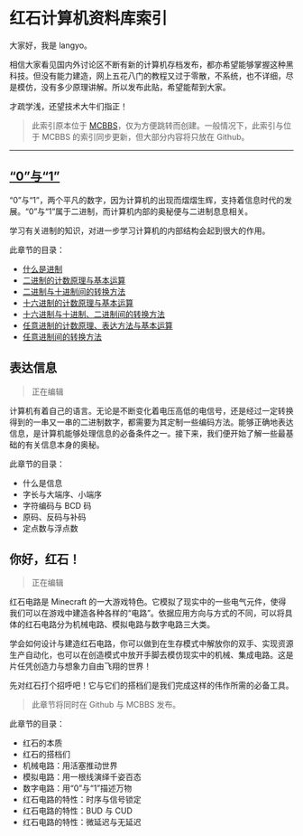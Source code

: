 # 红石计算机资料库索引

大家好，我是 langyo。

相信大家看见国内外讨论区不断有新的计算机存档发布，都亦希望能够掌握这种黑科技。但没有能力建造，网上五花八门的教程又过于零散，不系统，也不详细，尽是模仿，没有多少原理讲解。所以发布此贴，希望能帮到大家。

才疏学浅，还望技术大牛们指正！

> 此索引原本位于 [MCBBS](http://www.mcbbs.net/thread-492527-1-1.html)，仅为方便跳转而创建。一般情况下，此索引与位于 MCBBS 的索引同步更新，但大部分内容将只放在 Github。


***


## [“0”与“1”](https://github.com/langyo/redstone-computer-techiology/wiki/%E2%80%9C0%E2%80%9D%E4%B8%8E%E2%80%9C1%E2%80%9D)
“0”与“1”，两个平凡的数字，因为计算机的出现而熠熠生辉，支持着信息时代的发展。“0”与“1”属于二进制，而计算机内部的奥秘便与二进制息息相关。

学习有关进制的知识，对进一步学习计算机的内部结构会起到很大的作用。

此章节的目录：
* [什么是进制](https://github.com/langyo/redstone-computer-techiology/wiki/%E2%80%9C0%E2%80%9D%E4%B8%8E%E2%80%9C1%E2%80%9D#%E4%BB%80%E4%B9%88%E6%98%AF%E8%BF%9B%E5%88%B6)
* [二进制的计数原理与基本运算](https://github.com/langyo/redstone-computer-techiology/wiki/%E2%80%9C0%E2%80%9D%E4%B8%8E%E2%80%9C1%E2%80%9D#%E4%BA%8C%E8%BF%9B%E5%88%B6%E7%9A%84%E8%AE%A1%E6%95%B0%E5%8E%9F%E7%90%86%E4%B8%8E%E5%9F%BA%E6%9C%AC%E8%BF%90%E7%AE%97)
* [二进制与十进制间的转换方法](https://github.com/langyo/redstone-computer-techiology/wiki/%E2%80%9C0%E2%80%9D%E4%B8%8E%E2%80%9C1%E2%80%9D#%E4%BA%8C%E8%BF%9B%E5%88%B6%E4%B8%8E%E5%8D%81%E8%BF%9B%E5%88%B6%E9%97%B4%E7%9A%84%E8%BD%AC%E6%8D%A2%E6%96%B9%E6%B3%95)
* [十六进制的计数原理与基本运算](https://github.com/langyo/redstone-computer-techiology/wiki/%E2%80%9C0%E2%80%9D%E4%B8%8E%E2%80%9C1%E2%80%9D#%E5%8D%81%E5%85%AD%E8%BF%9B%E5%88%B6%E7%9A%84%E8%AE%A1%E6%95%B0%E5%8E%9F%E7%90%86%E4%B8%8E%E5%9F%BA%E6%9C%AC%E8%BF%90%E7%AE%97)
* [十六进制与十进制、二进制间的转换方法](https://github.com/langyo/redstone-computer-techiology/wiki/%E2%80%9C0%E2%80%9D%E4%B8%8E%E2%80%9C1%E2%80%9D#%E5%8D%81%E5%85%AD%E8%BF%9B%E5%88%B6%E4%B8%8E%E5%8D%81%E8%BF%9B%E5%88%B6%E5%8F%8A%E4%BA%8C%E8%BF%9B%E5%88%B6%E9%97%B4%E7%9A%84%E8%BD%AC%E6%8D%A2%E6%96%B9%E6%B3%95)
* [任意进制的计数原理、表达方法与基本运算](https://github.com/langyo/redstone-computer-techiology/wiki/%E2%80%9C0%E2%80%9D%E4%B8%8E%E2%80%9C1%E2%80%9D#%E4%BB%BB%E6%84%8F%E8%BF%9B%E5%88%B6%E7%9A%84%E8%AE%A1%E6%95%B0%E5%8E%9F%E7%90%86%E5%8F%8A%E8%A1%A8%E8%BE%BE%E6%96%B9%E6%B3%95%E4%B8%8E%E5%9F%BA%E6%9C%AC%E8%BF%90%E7%AE%97)
* [任意进制间的转换方法](https://github.com/langyo/redstone-computer-techiology/wiki/%E2%80%9C0%E2%80%9D%E4%B8%8E%E2%80%9C1%E2%80%9D#%E4%BB%BB%E6%84%8F%E8%BF%9B%E5%88%B6%E9%97%B4%E7%9A%84%E8%BD%AC%E6%8D%A2%E6%96%B9%E6%B3%95)

## 表达信息
> 正在编辑

计算机有着自己的语言。无论是不断变化着电压高低的电信号，还是经过一定转换得到的一串又一串的二进制数字，都需要为其定制一些编码方法。能够正确地表达信息，是计算机能够处理信息的必备条件之一。接下来，我们便开始了解一些最基础的有关信息本身的奥秘。

此章节的目录：
* 什么是信息
* 字长与大端序、小端序
* 字符编码与 BCD 码
* 原码、反码与补码
* 定点数与浮点数

## 你好，红石！
> 正在编辑

红石电路是 Minecraft 的一大游戏特色。它模拟了现实中的一些电气元件，使得我们可以在游戏中建造各种各样的“电路”。依据应用方向与方式的不同，可以将具体的红石电路分为机械电路、模拟电路与数字电路三大类。

学会如何设计与建造红石电路，你可以做到在生存模式中解放你的双手、实现资源生产自动化，也可以在创造模式中放开手脚去模仿现实中的机械、集成电路。这是片任凭创造力与想象力自由飞翔的世界！

先对红石打个招呼吧！它与它们的搭档们是我们完成这样的伟作所需的必备工具。

> 此章节将同时在 Github 与 MCBBS 发布。

此章节的目录：
* 红石的本质
* 红石的搭档们
* 机械电路：用活塞推动世界
* 模拟电路：用一根线演绎千姿百态
* 数字电路：用“0”与“1”描述万物
* 红石电路的特性：时序与信号锁定
* 红石电路的特性：BUD 与 CUD
* 红石电路的特性：微延迟与无延迟
